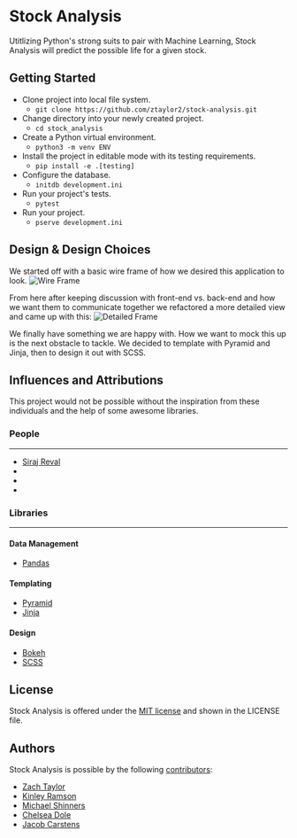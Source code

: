 # Stock Analysis 
Utitlizing Python's strong suits to pair with Machine Learning, Stock Analysis will predict the possible life for a given stock.
## Getting Started
- Clone project into local file system. 
    - ```git clone https://github.com/ztaylor2/stock-analysis.git```
- Change directory into your newly created project.
    - ```cd stock_analysis```
- Create a Python virtual environment.
    - ```python3 -m venv ENV```
- Install the project in editable mode with its testing requirements.
    - ```pip install -e .[testing]```
- Configure the database.
    - ```initdb development.ini```
- Run your project's tests.
    - ```pytest```
- Run your project.
    - ```pserve development.ini```
    
## Design & Design Choices
We started off with a basic wire frame of how we desired this application to look.
![Wire Frame](https://github.com/ztaylor2/stock-analysis/blob/jake-template-design/stock_analysis/static/wire_frame.jpg)

From here after keeping discussion with front-end vs. back-end and how we want them to communicate together we refactored a more detailed view and came up with this:
![Detailed Frame](https://github.com/ztaylor2/stock-analysis/blob/jake-template-design/stock_analysis/static/detailed_frame.jpg)

We finally have something we are happy with. How we want to mock this up is the next obstacle to tackle. We decided to template with Pyramid and Jinja, then to design it out with SCSS.
## Influences and Attributions
This project would not be possible without the inspiration from these individuals and the help of some awesome libraries.
### People
-----------
* [Siraj Reval](https://twitter.com/sirajraval)
* []()
* []()
* []()

### Libraries
--------------
#### Data Management
* [Pandas](https://pandas-datareader.readthedocs.io/en/latest/remote_data.html#yahoo-finance)
#### Templating
* [Pyramid](https://trypyramid.com/)
* [Jinja](http://jinja.pocoo.org/)

#### Design
* [Bokeh](https://bokeh.pydata.org/en/latest/)
* [SCSS](http://sass-lang.com/)

## License
Stock Analysis is offered under the [MIT license](https://opensource.org/licenses/MIT) and shown in the LICENSE file.
## Authors
Stock Analysis is possible by the following [contributors](https://github.com/ztaylor2/stock-analysis/graphs/contributors):
* [Zach Taylor](https://github.com/ztaylor2)
* [Kinley Ramson](https://github.com/nothingnessbird)
* [Michael Shinners](https://github.com/mshinners)
* [Chelsea Dole](https://github.com/chelseadole)
* [Jacob Carstens](https://github.com/Loaye)